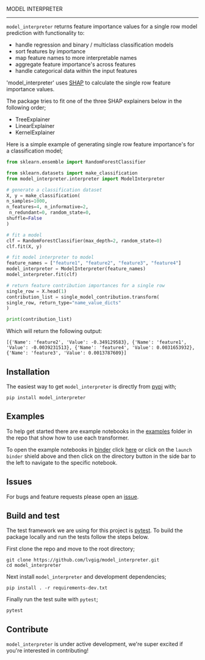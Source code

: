 MODEL INTERPRETER

----

`model_interpreter` returns feature importance values for a single row model prediction with functionality to:
- handle regression and binary / multiclass classification models
- sort features by importance
- map feature names to more interpretable names
- aggregate feature importance's across features
- handle categorical data within the input features

'model_interpreter' uses [SHAP](https://github.com/shap/shap) to calculate the single row feature importance values.

The package tries to fit one of the three SHAP explainers below in the following order;

- TreeExplainer
- LinearExplainer
- KernelExplainer

Here is a simple example of generating single row feature importance's for a classification model;

```python
from sklearn.ensemble import RandomForestClassifier

from sklearn.datasets import make_classification
from model_interpreter.interpreter import ModelInterpreter

# generate a classification dataset
X, y = make_classification(
n_samples=1000, 
n_features=4, n_informative=2,
 n_redundant=0, random_state=0, 
shuffle=False
)

# fit a model
clf = RandomForestClassifier(max_depth=2, random_state=0)
clf.fit(X, y)

# fit model interpreter to model
feature_names = ["feature1", "feature2", "feature3", "feature4"]
model_interpreter = ModelInterpreter(feature_names)
model_interpreter.fit(clf)

# return feature contribution importances for a single row
single_row = X.head(1)
contribution_list = single_model_contribution.transform(
single_row, return_type="name_value_dicts"
)

print(contribution_list)

```

Which will return the following output:
```
[{'Name': 'feature2', 'Value': -0.349129583}, {'Name': 'feature1', 'Value': -0.0039231513}, {'Name': 'feature4', 'Value': 0.0031653932}, {'Name': 'feature3', 'Value': 0.0013787609}]
```


## Installation

The easiest way to get `model_interpreter` is directly from [pypi](https://pypi.org/project/model_interpreter/) with;

 `pip install model_interpreter`


## Examples

To help get started there are example notebooks in the [examples](https://github.com/lvgig/model_interpreter/tree/main/examples) folder in the repo that show how to use each transformer.

To open the example notebooks in [binder](https://mybinder.org/) click [here](https://mybinder.org/v2/gh/lvgig/model_interpreter/HEAD?labpath=examples) or click on the `launch binder` shield above and then click on the directory button in the side bar to the left to navigate to the specific notebook.

## Issues

For bugs and feature requests please open an [issue](https://github.com/lvgig/model_interpreter/issues).

## Build and test

The test framework we are using for this project is [pytest](https://docs.pytest.org/en/stable/). To build the package locally and run the tests follow the steps below.

First clone the repo and move to the root directory;

```shell
git clone https://github.com/lvgig/model_interpreter.git
cd model_interpreter
```

Next install `model_interpreter` and development dependencies;

```shell
pip install . -r requirements-dev.txt
```

Finally run the test suite with `pytest`;

```shell
pytest
```

## Contribute

`model_interpreter` is under active development, we're super excited if you're interested in contributing! 
